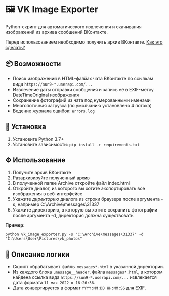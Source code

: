 # 🖼 VK Image Exporter
Python-скрипт для автоматического извлечения и скачивания изображений из архива сообщений ВКонтакте.

Перед использованием необходимо получить архив ВКонтакте. 
[Как это сделать?](https://vk.com/faq18145)

## 📦 Возможности
- Поиск изображений в HTML-фалйах чата ВКонтакте по ссылкам вида `https://sun9-*.userapi.com/...`
- Извлечение даты отправки сообщения и запись её в EXIF-метку DateTimeOriginal изображения
- Сохранение фотографий из чата под нумерованными именами
- Многопоточная загрузка (по умолчанию установлено 4 потока)
- Ведение журнала ошибок: `errors.log`

## 🚀 Установка
1. Установите Python 3.7+
2. Установите зависимости: ```pip install -r requirements.txt```

## ⚙️ Использование
1. Получите архив ВКонтакте
2. Разархивируйте полученный архив
3. В полученной папке Archive откройте файл index.html
4. Откройте диалог, из которого вы хотите экспортировать все изображения в веб-интерфейсе
5. Укажите *директорию* диалога из строки браузера после аргумента -s, например C:\Archive\messages\31337
6. Укажите директорию, в которую вы хотите сохранить фотографии после аргумента -d, директория должна существовать

**Пример:**
```
python vk_image_exporter.py -s "C:\Archive\messages\31337" -d "C:\Users\User\Pictures\vk_photos"
```

## 📂 Описание логики
- Скрипт обрабатывает файлы `messages*.html` в указанной директории.
- Из каждого блока `.message__header`, файла `messages*.html`, в котором найдена ссылка вида `https://sun9-*.userapi.com/...` извлекается дата формата `11 мая 2022 в 16:26:36`.
- Дата конвертируется в формат `YYYY:MM:DD HH:MM:SS` для EXIF.
